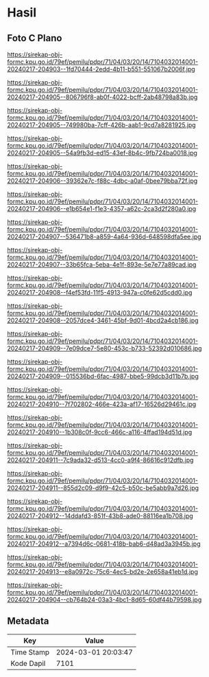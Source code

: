 # Hasil

## Foto C Plano

https://sirekap-obj-formc.kpu.go.id/79ef/pemilu/pdpr/71/04/03/20/14/7104032014001-20240217-204903--1fd70444-2edd-4b11-b551-551067b2006f.jpg

https://sirekap-obj-formc.kpu.go.id/79ef/pemilu/pdpr/71/04/03/20/14/7104032014001-20240217-204905--806796f8-ab0f-4022-bcff-2ab48798a83b.jpg

https://sirekap-obj-formc.kpu.go.id/79ef/pemilu/pdpr/71/04/03/20/14/7104032014001-20240217-204905--749980ba-7cff-426b-aab1-9cd7a8281925.jpg

https://sirekap-obj-formc.kpu.go.id/79ef/pemilu/pdpr/71/04/03/20/14/7104032014001-20240217-204905--54a9fb3d-ed15-43ef-8b4c-9fb724ba0018.jpg

https://sirekap-obj-formc.kpu.go.id/79ef/pemilu/pdpr/71/04/03/20/14/7104032014001-20240217-204906--39362e7c-f88c-4dbc-a0af-0bee79bba72f.jpg

https://sirekap-obj-formc.kpu.go.id/79ef/pemilu/pdpr/71/04/03/20/14/7104032014001-20240217-204906--e1b654e1-f1e3-4357-a62c-2ca3d2f280a0.jpg

https://sirekap-obj-formc.kpu.go.id/79ef/pemilu/pdpr/71/04/03/20/14/7104032014001-20240217-204907--536471b8-a859-4a64-936d-648598dfa5ee.jpg

https://sirekap-obj-formc.kpu.go.id/79ef/pemilu/pdpr/71/04/03/20/14/7104032014001-20240217-204907--33b65fca-5eba-4e1f-893e-5e7e77a89cad.jpg

https://sirekap-obj-formc.kpu.go.id/79ef/pemilu/pdpr/71/04/03/20/14/7104032014001-20240217-204908--f4ef53fd-11f5-4913-947a-c0fe62d5cdd0.jpg

https://sirekap-obj-formc.kpu.go.id/79ef/pemilu/pdpr/71/04/03/20/14/7104032014001-20240217-204908--2057dce4-3461-45bf-9d01-4bcd2a4cb186.jpg

https://sirekap-obj-formc.kpu.go.id/79ef/pemilu/pdpr/71/04/03/20/14/7104032014001-20240217-204909--7e09dce7-5e80-453c-b733-52392d010686.jpg

https://sirekap-obj-formc.kpu.go.id/79ef/pemilu/pdpr/71/04/03/20/14/7104032014001-20240217-204909--015536bd-6fac-4987-bbe5-99dcb3d11b7b.jpg

https://sirekap-obj-formc.kpu.go.id/79ef/pemilu/pdpr/71/04/03/20/14/7104032014001-20240217-204910--7f702802-466e-423a-af17-16526d29461c.jpg

https://sirekap-obj-formc.kpu.go.id/79ef/pemilu/pdpr/71/04/03/20/14/7104032014001-20240217-204910--1b308c0f-9cc6-466c-a116-4ffad194d51d.jpg

https://sirekap-obj-formc.kpu.go.id/79ef/pemilu/pdpr/71/04/03/20/14/7104032014001-20240217-204911--7c9ada32-d513-4cc0-a9f4-86616c912dfb.jpg

https://sirekap-obj-formc.kpu.go.id/79ef/pemilu/pdpr/71/04/03/20/14/7104032014001-20240217-204911--855d2c09-d9f9-42c5-b50c-be5abb9a7d26.jpg

https://sirekap-obj-formc.kpu.go.id/79ef/pemilu/pdpr/71/04/03/20/14/7104032014001-20240217-204912--14ddafd3-851f-43b8-ade0-88116ea1b708.jpg

https://sirekap-obj-formc.kpu.go.id/79ef/pemilu/pdpr/71/04/03/20/14/7104032014001-20240217-204912--a7394d6c-0681-418b-bab6-d48ad3a3945b.jpg

https://sirekap-obj-formc.kpu.go.id/79ef/pemilu/pdpr/71/04/03/20/14/7104032014001-20240217-204913--e8a0972c-75c6-4ec5-bd2e-2e658a41eb1d.jpg

https://sirekap-obj-formc.kpu.go.id/79ef/pemilu/pdpr/71/04/03/20/14/7104032014001-20240217-204904--cb764b24-03a3-4bc1-8d65-60df44b79598.jpg


## Metadata

| Key        | Value               |
| ---------- | ------------------- |
| Time Stamp | 2024-03-01 20:03:47 |
| Kode Dapil | 7101                |




